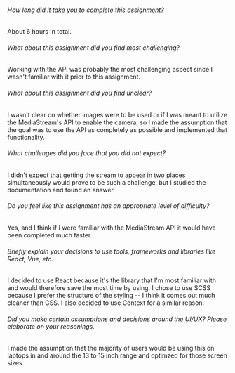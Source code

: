 ###### How long did it take you to complete this assignment?

About 6 hours in total.

###### What about this assignment did you find most challenging?

Working with the API was probably the most challenging aspect since I wasn't familiar with it prior to this assignment.

###### What about this assignment did you find unclear?

I wasn't clear on whether images were to be used or if I was meant to utilize the MediaStream's API to enable the camera, so I made the assumption that the goal was to use the API as completely as possible and implemented that functionality.

###### What challenges did you face that you did not expect?

I didn't expect that getting the stream to appear in two places simultaneously would prove to be such a challenge, but I studied the documentation and found an answer.

###### Do you feel like this assignment has an appropriate level of difficulty?

Yes, and I think if I were familiar with the MediaStream API it would have been completed much faster.

###### Briefly explain your decisions to use tools, frameworks and libraries like React, Vue, etc.

I decided to use React because it's the library that I'm most familiar with and would therefore save the most time by using. I chose to use SCSS because I prefer the structure of the styling -- I think it comes out much cleaner than CSS. I also decided to use Context for a similar reason.

###### Did you make certain assumptions and decisions around the UI/UX? Please elaborate on your reasonings.

I made the assumption that the majority of users would be using this on laptops in and around the 13 to 15 inch range and optimzed for those screen sizes.
